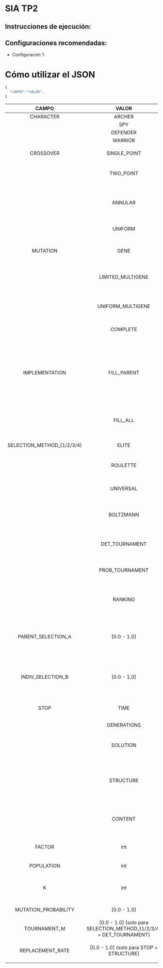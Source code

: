 # SIA TP2

## Instrucciones de ejecución:

## Configuraciones recomendadas:

* Configuración 1:

# Cómo utilizar el JSON

```javascript
{
  "CAMPO":"VALOR",
}
```

|            CAMPO           |                                VALOR                                |                                                                                               DETALLE                                                                                               |
|:--------------------------:|:-------------------------------------------------------------------:|:---------------------------------------------------------------------------------------------------------------------------------------------------------------------------------------------------:|
|          CHARACTER         |                                ARCHER                               |                                                                                                                                                                                                     |
|                            |                                 SPY                                 |                                                                                                                                                                                                     |
|                            |                               DEFENDER                              |                                                                                                                                                                                                     |
|                            |                               WARRIOR                               |                                                                                                                                                                                                     |
|                            |                                                                     |                                                                                                                                                                                                     |
|          CROSSOVER         |                             SINGLE_POINT                            |                                                                         Se elige un gen al azar y se intercambian los alelos                                                                        |
|                            |                              TWO_POINT                              |                                                           Se eligen dos puntos para formar un rango de genes para intercambiar sus alelos                                                           |
|                            |                               ANNULAR                               |                                               Se define un punto y un rango a partir del mismo para intercambiar los alelos de los genes en ese rango                                               |
|                            |                               UNIFORM                               |                                                                         Cada gen tiene una probabilidad de ser intercambiado                                                                        |
|                            |                                                                     |                                                                                                                                                                                                     |
|          MUTATION          |                                 GENE                                |                                                                     Se altera un solo gen con probabilidad MUTATION_PROBABILITY                                                                     |
|                            |                          LIMITED_MULTIGENE                          |                                                      Se selecciona una cantidad azarosa de genes a mutar con probabilidad MUTATION_PROBABILITY                                                      |
|                            |                          UNIFORM_MULTIGENE                          |                                                                    Cada gen tiene una probabilidad MUTATION_PROBABILITY de mutar                                                                    |
|                            |                               COMPLETE                              |                                                                   Con una probabilidad MUTATION_PROBABILITY, todos los genes mutan                                                                  |
|                            |                                                                     |                                                                                                                                                                                                     |
|       IMPLEMENTATION       |                             FILL_PARENT                             | La nueva generación estará conformada por individuos seleccionados entre los hijos. En caso de necesitar más individuos para formar una población, se seleccionarán los restantes entre los padres. |
|                            |                               FILL_ALL                              |                                               La nueva generación estará conformada por individuos seleccionados entre padres e hijos sin distinciones                                              |
|                            |                                                                     |                                                                                                                                                                                                     |
| SELECTION_METHOD_{1/2/3/4} |                                ELITE                                |                                                                           Selecciona los individuos con mayor performance                                                                           |
|                            |                               ROULETTE                              |                                                          Se gira una ruleta donde los candidatos más aptos tienen mayor espacio en la misma                                                         |
|                            |                              UNIVERSAL                              |                                                                         Se gira una ruleta con resultados mejor distribuídos                                                                        |
|                            |                              BOLTZMANN                              |                                                   Se define una pseudo-aptitud dependiente de la temperatura, la cual decrece con las generaciones                                                  |
|                            |                            DET_TOURNAMENT                           |                                                        Se organizan torneos de M participantes aleatorios y el ganador de cada uno es elegido                                                       |
|                            |                           PROB_TOURNAMENT                           |                                                          Se organizan torneos de a pares y se elige aleatoriamente un ganador entre los dos                                                         |
|                            |                               RANKING                               |                                               Se define pseudo-aptitud ligada al ranking de performance del individuo y se utiliza el algoritmo ruleta                                              |
|                            |                                                                     |                                                                                                                                                                                                     |
|     PARENT_SELECTION_A     |                             [0.0 - 1.0]                             |                                       Define el porcentaje de padres seleccionados utilizando el SELECTION_METHOD_1, el resto se elige con SELECTION_METHOD_2                                       |
|                            |                                                                     |                                                                                                                                                                                                     |
|      INDIV_SELECTION_B     |                             [0.0 - 1.0]                             |                                     Define el porcentaje de individuos seleccionados utilizando el SELECTION_METHOD_3, el resto de elige con SELECTION_METHOD_4                                     |
|                            |                                                                     |                                                                                                                                                                                                     |
|            STOP            |                                 TIME                                |                                                                   Corta al pasar FACTOR milisegundos desde que inició el algoritmo                                                                  |
|                            |                             GENERATIONS                             |                                                                                  Corta al pasar FACTOR generaciones                                                                                 |
|                            |                               SOLUTION                              |                                                               Corta al encontrar un individuo con performance mayor o igual que FACTOR                                                              |
|                            |                              STRUCTURE                              |                         Corta si la tasa de reemplazo (es decir, la tasa de aparición de nuevos individuos) de las últimas FACTOR generaciones es menor que REPLACEMENT_RATE                        |
|                            |                               CONTENT                               |                                                      Corta si la mejor performance hallada permanece constante por FACTOR generaciones seguidas                                                     |
|                            |                                                                     |                                                                                                                                                                                                     |
|           FACTOR           |                                 int                                 |                                                                      Parámetro utilizado para establecer la condición de corte                                                                      |
|                            |                                                                     |                                                                                                                                                                                                     |
|         POPULATION         |                                 int                                 |                                                                            Tamaño de población al iniciar cada población                                                                            |
|                            |                                                                     |                                                                                                                                                                                                     |
|              K             |                                 int                                 |                                                                 Cantidad de individuos seleccionados cada generación para ser padres                                                                |
|                            |                                                                     |                                                                                                                                                                                                     |
|    MUTATION_PROBABILITY    |                             [0.0 - 1.0]                             |                                                                                  Probabilidad de mutación de un gen                                                                                 |
|                            |                                                                     |                                                                                                                                                                                                     |
|        TOURNAMENT_M        | [0.0 - 1.0] (solo para SELECTION_METHOD_{1/2/3/4} = DET_TOURNAMENT) |                                                                 Determina la cantidad de participantes en cada torneo determinístico                                                                |
|                            |                                                                     |                                                                                                                                                                                                     |
|      REPLACEMENT_RATE      |               [0.0 - 1.0] (solo para STOP = STRUCTURE)              |                                                                      Determina la tasa de reemplazo mínima para seguir iterando                                                                     |
|                            |                                                                     |                                                                                                                                                                                                     |

